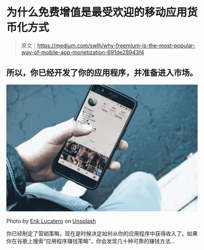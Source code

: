 # 为什么免费增值是最受欢迎的移动应用货币化方式

> 原文：<https://medium.com/swlh/why-freemium-is-the-most-popular-way-of-mobile-app-monetization-691de28943f4>

## 所以，你已经开发了你的应用程序，并准备进入市场。

![](img/47fd2a8bffe7e1cbbfc7561e70eb0190.png)

Photo by [Erik Lucatero](https://unsplash.com/@erik_lucatero?utm_source=medium&utm_medium=referral) on [Unsplash](https://unsplash.com?utm_source=medium&utm_medium=referral)

你已经制定了营销策略，现在是时候决定如何从你的应用程序中获得收入了。如果你在谷歌上搜索“应用程序赚钱策略”，你会发现几十种可靠的赚钱方法…